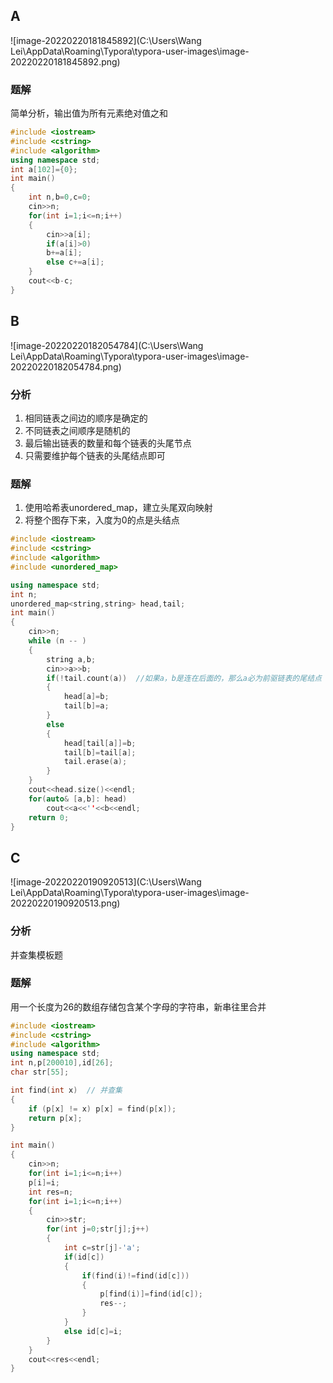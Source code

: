 ## A

![image-20220220181845892](C:\Users\Wang Lei\AppData\Roaming\Typora\typora-user-images\image-20220220181845892.png)

### 题解

简单分析，输出值为所有元素绝对值之和

```c++
#include <iostream>
#include <cstring>
#include <algorithm>
using namespace std;
int a[102]={0};
int main()
{
    int n,b=0,c=0;
    cin>>n;
    for(int i=1;i<=n;i++)
    {
        cin>>a[i];
        if(a[i]>0)
        b+=a[i];
        else c+=a[i];
    }
    cout<<b-c;
}
```

## B

![image-20220220182054784](C:\Users\Wang Lei\AppData\Roaming\Typora\typora-user-images\image-20220220182054784.png)

### 分析

1. 相同链表之间边的顺序是确定的
2. 不同链表之间顺序是随机的
3. 最后输出链表的数量和每个链表的头尾节点
4. 只需要维护每个链表的头尾结点即可

### 题解

1. 使用哈希表unordered_map，建立头尾双向映射
2. 将整个图存下来，入度为0的点是头结点

```c++
#include <iostream>
#include <cstring>
#include <algorithm>
#include <unordered_map>

using namespace std;
int n;
unordered_map<string,string> head,tail;
int main()
{
    cin>>n;
    while (n -- )
    {
        string a,b;
        cin>>a>>b;
        if(!tail.count(a))	//如果a，b是连在后面的，那么a必为前驱链表的尾结点
        {
            head[a]=b;
            tail[b]=a;
        }
        else
        {
            head[tail[a]]=b;
            tail[b]=tail[a];
            tail.erase(a);
        }
    }
    cout<<head.size()<<endl;
    for(auto& [a,b]: head)
        cout<<a<<''<<b<<endl;
    return 0;
}
```

## C

![image-20220220190920513](C:\Users\Wang Lei\AppData\Roaming\Typora\typora-user-images\image-20220220190920513.png)

### 分析

并查集模板题

### 题解

用一个长度为26的数组存储包含某个字母的字符串，新串往里合并

 ```c++
 #include <iostream>
 #include <cstring>
 #include <algorithm>
 using namespace std;
 int n,p[200010],id[26];
 char str[55];
 
 int find(int x)  // 并查集
 {
     if (p[x] != x) p[x] = find(p[x]);
     return p[x];
 }
 
 int main()
 {
     cin>>n;
     for(int i=1;i<=n;i++)
     p[i]=i;
     int res=n;
     for(int i=1;i<=n;i++)
     {
         cin>>str;
         for(int j=0;str[j];j++)
         {
             int c=str[j]-'a';
             if(id[c])
             {
                 if(find(i)!=find(id[c]))
                 {
                     p[find(i)]=find(id[c]);
                     res--;
                 }
             }
             else id[c]=i;
         }
     }
     cout<<res<<endl;
 }
 ```



